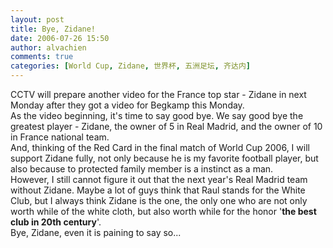 ```yaml
---
layout: post
title: Bye, Zidane!
date: 2006-07-26 15:50
author: alvachien
comments: true
categories: [World Cup, Zidane, 世界杯, 五洲足坛, 齐达内]
---
```

<div id="bp-C678F199F470A1FB_639-content">
<div>CCTV will prepare another video for the France top star - Zidane in next Monday after they got a video for Begkamp this Monday.</div>
<div> </div>
<div>As the video beginning, it's time to say good bye. We say good bye the greatest player - Zidane, the owner of 5 in Real Madrid, and the owner of 10 in France national team.</div>
<div> </div>
<div>And, thinking of the Red Card in the final match of World Cup 2006, I will support Zidane fully, not only because he is my favorite football player, but also because to protected family member is a instinct as a man.</div>
<div> </div>
<div>However, I still cannot figure it out that the next year's Real Madrid team without Zidane. Maybe a lot of guys think that Raul stands for the White Club, but I always think Zidane is the one, the only one who are not only worth while of the white cloth, but also worth while for the honor '<strong>the best club in 20th century</strong>'.</div>
<div> </div>
<div>Bye, Zidane, even it is paining to say so...</div>
</div>

